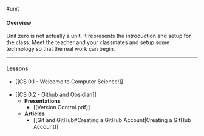 #unit

#### Overview

Unit zero is not actually a unit. It represents the introduction and setup for the class. Meet the teacher and your classmates and setup some technology so that the real work can begin.

---
#### Lessons

* [[CS 0.1 - Welcome to Computer Science!]]</br></br>
* [[CS 0.2 - Github and Obsidian]]
	* **Presentations**
		* [[Version Control.pdf]]
	* **Articles**
		* [[Git and GitHub#Creating a GitHub Account|Creating a GitHub Account]]
